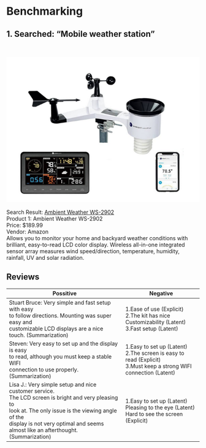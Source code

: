 # Benchmarking

## 1. Searched: “Mobile weather station”
<br>

![image caption](Product_1.png)


Search Result: [Ambient Weather WS-2902](https://www.amazon.com/portable-weather-station/s?k=portable+weather+station)
<br>
Product 1: Ambient Weather WS-2902
<br>
Price: $189.99
<br>
Vendor: Amazon
<br>
Allows you to monitor your home and backyard weather conditions with brilliant, easy-to-read LCD color display. Wireless all-in-one integrated sensor array measures wind speed/direction, temperature, humidity, rainfall, UV and solar radiation.

## Reviews

|Possitive|Negative|
|---|---|
|Stuart Bruce: Very simple and fast setup with easy <br>to follow directions. Mounting was super easy and <br>customizable LCD displays are a nice touch. (Summarization)|1.Ease of use (Explicit) <br>2.The kit has nice Customizability (Latent) <br>3.Fast setup (Latent)|
|Steven: Very easy to set up and the display is easy <br>to read, although you must keep a stable WIFI <br> connection to use properly.  (Summarization)|1.Easy to set up (Latent) <br>2.The screen is easy to read (Explicit) <br>3.Must keep a strong WIFI connection (Latent)|
|Lisa J.: Very simple setup and nice customer service. <br>The LCD screen is bright and very pleasing to <br>look at. The only issue is the viewing angle of the <br>display is not very optimal and seems almost like an afterthought.  (Summarization)|1.Easy to set up (Latent) <br>Pleasing to the eye (Latent)<br>Hard to see the screen (Explicit)|




